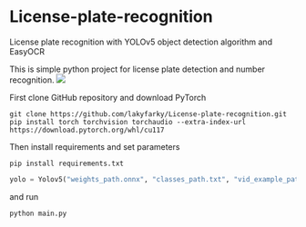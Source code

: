 # License-plate-recognition
License plate recognition with YOLOv5 object detection algorithm and EasyOCR

This is simple python project for license plate detection and number recognition. 
 ![](164_GIF.gif) 
 
First clone GitHub repository and download PyTorch 
```
git clone https://github.com/lakyfarky/License-plate-recognition.git
pip install torch torchvision torchaudio --extra-index-url https://download.pytorch.org/whl/cu117
```
Then install requirements and set parameters 
```
pip install requirements.txt
```
```py
yolo = Yolov5("weights_path.onnx", "classes_path.txt", "vid_example_path.mp4")
```
and run 
```
python main.py
```

